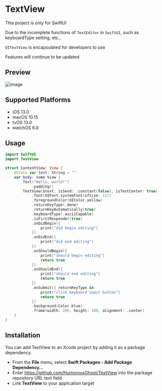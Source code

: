 # TextView

This project is only for SwiftUI

Due to the incomplete functions of `TextEditor` in `SwiftUI`, such as keyboardType setting, etc.,

`UITextView` is encapsulated for developers to use

Features will continue to be updated

## Preview

![image](https://github.com/HumorousGhost/RepositoryPerview/blob/main/InputViewPreview.gif)

## Supported Platforms

* iOS 13.0
* macOS 10.15
* tvOS 13.0
* watchOS 6.0

## Usage
    
```swift
import SwiftUI
import TextView

struct ContentView: View {
    @State var text: String = ""
    var body: some View {
        Text("Hello, world!")
            .padding()
        TextView($text, isSend: .constant(false), isTextCenter: true)
            .font(UIFont.systemFont(ofSize: 12))
            .foregroundColor(UIColor.yellow)
            .returnKeyType(.done)
            .returnKeyAutomatically(true)
            .keyboardType(.asciiCapable)
            .isFirstResponder(true)
            .onDidBegin({
                print("did begin editing")
            })
            .onDidEnd({
                print("did end editing")
            })
            .onShouldBegin({
                print("should begin editing")
                return true
            })
            .onShouldEnd({
                print("should end editing")
                return true
            })
            .onSubmit({ returnKeyType in
                print("click keyboard input button")
                return true
            })
            .background(Color.blue)
            .frame(width: 200, height: 100, alignment: .center)
    }
}
```

## Installation

You can add TextView to an Xcode project by adding it as a package dependency.

* From the **File** menu, select **Swift Packages** › **Add Package Dependency…**
* Enter https://github.com/HumorousGhost/TextView into the package repository URL text field
* Link **TextView** to your application target

